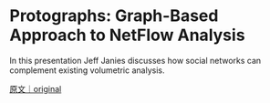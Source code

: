 
# Protographs: Graph-Based Approach to NetFlow Analysis

In this presentation Jeff Janies  discusses how social networks can complement existing volumetric analysis.

[原文｜original](https://insights.sei.cmu.edu/library/protographs-graph-based-approach-to-netflow-analysis/)
        